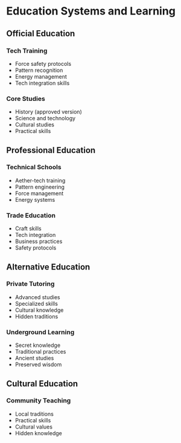 # Education Systems and Learning

## Official Education

### Tech Training
- Force safety protocols
- Pattern recognition
- Energy management
- Tech integration skills

### Core Studies
- History (approved version)
- Science and technology
- Cultural studies
- Practical skills

## Professional Education

### Technical Schools
- Aether-tech training
- Pattern engineering
- Force management
- Energy systems

### Trade Education
- Craft skills
- Tech integration
- Business practices
- Safety protocols

## Alternative Education

### Private Tutoring
- Advanced studies
- Specialized skills
- Cultural knowledge
- Hidden traditions

### Underground Learning
- Secret knowledge
- Traditional practices
- Ancient studies
- Preserved wisdom

## Cultural Education

### Community Teaching
- Local traditions
- Practical skills
- Cultural values
- Hidden knowledge
